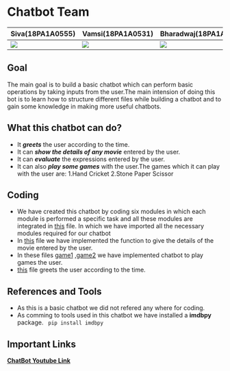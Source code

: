 # Chatbot Team
|**Siva(18PA1A0555)**|**Vamsi(18PA1A0531)**|**Bharadwaj(18PA1A0540)**|
|---|---|---|
![](http://learncodeonline.in/mascot.png)   |  ![](http://learncodeonline.in/mascot.png)|  ![](http://learncodeonline.in/mascot.png)  |

## Goal
The main goal is to build a basic chatbot which can perform basic operations by taking inputs from the user.The main intension of doing this bot is to learn how to structure different files while building a chatbot and to gain some knowledge in making more useful chatbots.

## What this chatbot can do?
- It ***greets*** the user according to the time.
- It can ***show the details of any movie*** entered by the user.
- It can ***evaluate*** the expressions entered by the user.
- It can also ***play some games*** with the user.The games which it can play with the user are:
    1.Hand Cricket
    2.Stone Paper Scissor

## Coding
- We have created this chatbot by coding six modules in which each module is performed a specific task and all these modules are integrated in [this](https://github.com/Vamsi-027/chatbot/blob/main/python/main.py) file. In which we have imported all the necessary modules required for our chatbot
- In [this](https://github.com/Vamsi-027/chatbot/blob/main/python/omdb.py) file we have implemented the function to give the details of the movie entered by the user.
- In these files [game1](https://github.com/Vamsi-027/chatbot/blob/main/python/handcricket.py) ,[game2](https://github.com/Vamsi-027/chatbot/blob/main/python/rockpaperscissor.py) we have implemented chatbot to play games the user.
- [this](https://github.com/Vamsi-027/chatbot/blob/main/python/handcricket.py) file greets the user according to the time.
    

## References and Tools
- As this is a basic chatbot we did not refered any where for coding.
- As comming to tools used in this chatbot we have installed a  **imdbpy** package.
    ` pip install imdbpy`

## Important Links
[**ChatBot Youtube Link**](https://youtu.be/gY3y5VmMZGg)
